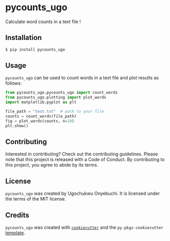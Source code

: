 # pycounts_ugo

Calculate word counts in a text file !

## Installation

```bash
$ pip install pycounts_ugo
```

## Usage

`pycounts_ugo` can be used to count words in a text file and plot results
as follows:

```python
from pycounts_ugo.pycounts_ugo import count_words
from pycounts_ugo.plotting import plot_words
import matplotlib.pyplot as plt

file_path = "test.txt"  # path to your file
counts = count_words(file_path)
fig = plot_words(counts, n=10)
plt.show()
```

## Contributing

Interested in contributing? Check out the contributing guidelines. Please note that this project is released with a Code of Conduct. By contributing to this project, you agree to abide by its terms.

## License

`pycounts_ugo` was created by Ugochukwu Onyebuchi. It is licensed under the terms of the MIT license.

## Credits

`pycounts_ugo` was created with [`cookiecutter`](https://cookiecutter.readthedocs.io/en/latest/) and the `py-pkgs-cookiecutter` [template](https://github.com/py-pkgs/py-pkgs-cookiecutter).
